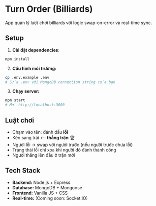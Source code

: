 # Turn Order (Billiards)

App quản lý lượt chơi billiards với logic swap-on-error và real-time sync.

## Setup

1. **Cài đặt dependencies:**

```bash
npm install
```

2. **Cấu hình môi trường:**

```bash
cp .env.example .env
# Sửa .env với MongoDB connection string của bạn
```

3. **Chạy server:**

```bash
npm start
# Mở http://localhost:3000
```

## Luật chơi

- Chạm vào tên: đánh dấu **lỗi**
- Kéo sang trái ←: **thắng trận** 🏆
- Người lỗi → swap với người trước (nếu người trước chưa lỗi)
- Trạng thái lỗi chỉ xóa khi người đó đánh thành công
- Người thắng lên đầu ở trận mới

## Tech Stack

- **Backend:** Node.js + Express
- **Database:** MongoDB + Mongoose
- **Frontend:** Vanilla JS + CSS
- **Real-time:** (Coming soon: Socket.IO)
